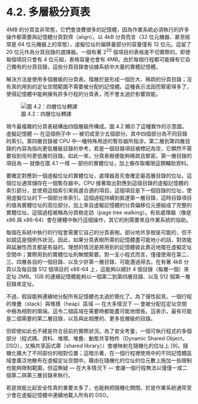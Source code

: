 # 4.2. 多層級分頁表

4MB 的分頁並非常態，它們會浪費很多的記憶體，因為作業系統必須執行的許多操作都需要與記憶體分頁對齊（align）。以 4kB 分頁而言（32 位元機器、甚至經常是 64 位元機器上的常態），虛擬位址的偏移量部分的容量僅有 12 位元。這留了 20 位元作為分頁目錄的選擇器。一個有著 2<sup>20</sup> 個項目的表格是不切實際的。即使每個項目只會有 4 位元組，表格容量也會有 4MB。由於每個行程都可能擁有它自己獨有的分頁目錄，這些分頁目錄會佔據系統中大量的實體記憶體。

解決方法是使用多個層級的分頁表。階層於是形成一個巨大、稀疏的分頁目錄；沒有真的用到的定址空間範圍不需要被分配的記憶體。這種表示法因而緊密得多了，使得記憶體中能夠擁有許多行程的分頁表，而不會太過於影響效能。

<figure>
  <img src="../assets/figure-4.2.png" alt="圖 4.2：四層位址轉譯">
  <figcaption>圖 4.2：四層位址轉譯</figcaption>
</figure>

現今最複雜的分頁表結構由四個層級所構成。圖 4.2 顯示了這種實作的示意圖。虛擬記憶體 –– 在這個例子中 –– 被切成至少五個部分。其中四個部分為不同目錄的索引。第四層目錄被 CPU 中一種特殊用途的暫存器所指涉。第二層到第四層目錄的內容為指向更低層級目錄的參考。若是一個目錄項目被標記為空，它顯然不需要指到任何更低層的目錄。如此一來，分頁表樹便能夠稀疏且緊密。第一層目錄的項目為 –– 就像在圖 4.1 一樣 –– 部份的實體位址，加上像存取權限這類輔助資料。

要確定對應到一個虛擬位址的實體位址，處理器首先會確定最高層目錄的位址。這個位址通常儲存在一個暫存器中。CPU 接著取出對應到這個目錄的虛擬記憶體的索引部分，並使用這個索引來挑選合適的項目。這個項目是下一個目錄的位址，使用虛擬位址的下一個部分來索引。這個過程持續到抵達第一層目錄，這時目錄項目的值為實體位址的高位部分。加上來自虛擬記憶體的分頁偏移位元便組成了完整的實體位址。這個過程被稱為分頁樹走訪（page tree walking）。有些處理器（像是 x86 與 x86-64）會在硬體中執行這個操作，其它的則需要來自作業系統的協助。

每個在系統中執行的行程會需要它自己的分頁表樹。部分地共享樹是可能的，但不如說這是個例外狀況。因此，如果分頁表樹所需的記憶體盡可能地小的話，對效能與延展性而言都是有益的。理想的情況是將用到的記憶體彼此靠近地擺在虛擬定址空間中；實際用到的實體位址則無關緊要。對一支小程式而言，僅僅使用在第二、三、四層各自的一個目錄、以及少許第一層目錄，可能還過得去。在有著 4kB 分頁以及每目錄 512 個項目的 x86-64 上，這能夠以總計 4 個目錄（每層一個）來定址 2MB。1GB 的連續記憶體能夠以一個第二到第四層目錄、以及 512 個第一層目錄來定址。

不過，假設能夠連續地分配所有記憶體也太過於簡化了。為了彈性起見，一個行程的堆疊（stack）與堆積（heap）區域 –– 在大多情況下 –– 會被分配在定址空間中極為相對的兩端。這令二個區域在需要時都能盡可能地增長。這表示，最有可能是二個需要的第二層目錄，以及與此相應的、更多低層級的目錄。

但即使如此也不總是符合目前的實際狀況。為了安全考量，一個可執行程式的多個部分（程式碼、資料、堆積、堆疊、動態共享物件〔Dynamic Shared Object，DSO〕，又稱共享函式庫〔shared library〕）會被映射在隨機化的位址上 [9]。隨機化擴大了不同部份的相對位置；這暗示著，在一個行程裡使用中的不同記憶體區域會廣泛地散布在虛擬定址空間中。藉由在隨機化的位址的位元數上施加一些限制也能夠限制範圍，但這無疑 –– 在大多情況下 –– 會讓一個行程無法以僅僅一或二個第二與第三層目錄來執行。

若是效能比起安全性真的重要太多了，也能夠把隨機化關閉。於是作業系統通常至少會在虛擬記憶體中連續地載入所有的 DSO。

